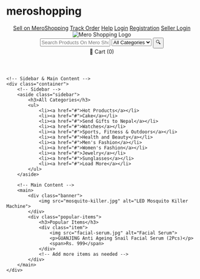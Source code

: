 # meroshopping
<!DOCTYPE html>
<html lang="en">
<head>
    <meta charset="UTF-8">
    <meta name="viewport" content="width=device-width, initial-scale=1.0">
    <title>Mero Shopping</title>
    <link rel="stylesheet" href="styles.css">
</head>
<body>
    <!-- Header Section -->
    <header>
        <div class="top-nav">
            <a href="#">Sell on MeroShopping</a>
            <a href="#">Track Order</a>
            <a href="#">Help</a>
            <a href="#">Login</a>
            <a href="#">Registration</a>
            <a href="#">Seller Login</a>
        </div>
        <div class="logo-search">
            <div class="logo">
                <img src="logo.png" alt="Mero Shopping Logo">
            </div>
            <div class="search-bar">
                <input type="text" placeholder="Search Products On Mero Shopping">
                <select>
                    <option>All Categories</option>
                    <!-- Add categories as options here -->
                </select>
                <button>🔍</button>
            </div>
            <div class="cart">
                <span>🛒 Cart (0)</span>
            </div>
        </div>
    </header>

    <!-- Sidebar & Main Content -->
    <div class="container">
        <!-- Sidebar -->
        <aside class="sidebar">
            <h3>All Categories</h3>
            <ul>
                <li><a href="#">Hot Products</a></li>
                <li><a href="#">Cake</a></li>
                <li><a href="#">Send Gifts to Nepal</a></li>
                <li><a href="#">Watches</a></li>
                <li><a href="#">Sports, Fitness & Outdoors</a></li>
                <li><a href="#">Health and Beauty</a></li>
                <li><a href="#">Men's Fashion</a></li>
                <li><a href="#">Women's Fashion</a></li>
                <li><a href="#">Jewelry</a></li>
                <li><a href="#">Sunglasses</a></li>
                <li><a href="#">Load More</a></li>
            </ul>
        </aside>

        <!-- Main Content -->
        <main>
            <div class="banner">
                <img src="mosquito-killer.jpg" alt="LED Mosquito Killer Machine">
            </div>
            <div class="popular-items">
                <h3>Popular Items</h3>
                <div class="item">
                    <img src="facial-serum.jpg" alt="Facial Serum">
                    <p>GUANJING Anti Ageing Snail Facial Serum (2Pcs)</p>
                    <span>Rs. 999</span>
                </div>
                <!-- Add more items as needed -->
            </div>
        </main>
    </div>
</body>
</html>
